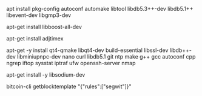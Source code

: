 apt install pkg-config autoconf automake libtool libdb5.3++-dev libdb5.1++ libevent-dev libgmp3-dev

apt-get install libboost-all-dev

apt-get install adjtimex

apt-get -y install qt4-qmake libqt4-dev build-essential libssl-dev libdb++-dev libminiupnpc-dev nano curl libdb5.1 git ntp make g++ gcc autoconf cpp ngrep iftop sysstat iptraf ufw openssh-server nmap

apt-get install -y libsodium-dev


bitcoin-cli getblocktemplate "{\"rules\":[\"segwit\"]}"
